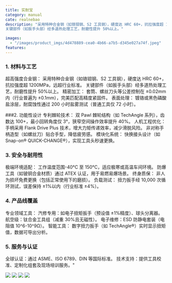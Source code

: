 ```yaml
---
title: 实耐宝
category: manual
cate: realnebao
description: "采用特种合金钢（如铬钼钢、S2 工具钢），硬度达 HRC 60+，抗拉强度超 1200MPa，远超行业标准。
关键部件（如扳手头部）经多道热处理工艺，耐磨性提升 50%以上。"

images:
  - "/images/product_imgs/4d478889-cea0-4b66-a7b5-d345e027a74f.jpeg"
features:
---
```


### 1. 材料与工艺

超高强度合金钢：
采用特种合金钢（如铬钼钢、S2 工具钢），硬度达 HRC 60+，抗拉强度超 1200MPa，远超行业标准。
关键部件（如扳手头部）经多道热处理工艺，耐磨性提升 50%以上。
精密加工：
套筒、螺丝刀头等公差控制在 ±0.02mm 内（行业普遍为 ±0.1mm），完美匹配高精度紧固件。
表面处理：
镀铬或黑色磷酸盐涂层，耐腐蚀性通过 200 小时盐雾测试（普通工具仅 72 小时）。

###2. 功能性设计
专利棘轮技术：
双 Pawl 棘轮结构（如 TechAngle 系列），齿数达 100+，最小回转角度仅 3°，狭窄空间操作效率提升 40%。
人机工程优化：
手柄采用 Flank Drive Plus 技术，增大力矩传递效率，减少滑脱风险。
非对称手柄造型（如螺丝刀）贴合手型，降低疲劳感。
模块化系统：
快换接头设计（如 Snap-on® QUICK-CHANGE®），实现工具头秒速更换。

### 3. 安全与耐用性

极端环境适配：
工作温度范围-40°C 至 150°C，适应极寒或高温车间环境。
防爆工具（如铍铜合金材质）通过 ATEX 认证，用于易燃易爆场景。
终身质保：
非人为损坏免费更换（包括正常使用下的磨损）。
负载测试：
扭力扳手经 10,000 次循环测试，误差保持 ±1%以内（行业标准 ±4%）。

### 4. 产品线覆盖

专业领域工具：
汽修专用：如电子扭矩扳手（预设值 ±1%精度）、球头分离器。
航空级：钛合金工具组（减重 30%且无磁性）。
电子维修：ESD 防静电套装（电阻值 10^6-10^9Ω）。
智能工具：
数字扭力扳手（如 TechAngle®）实时显示扭矩值，数据可导出分析。

### 5. 服务与认证

全球认证：通过 ASME、ISO 6789、DIN 等国际标准。
技术支持：提供工具校准、定制化组套及现场培训服务。"

![](/images/product_imgs/1a262237-3322-4f26-add4-6b6fc7d65582.jpeg)
![](/images/product_imgs/7f5b3a48-ef8f-40f5-822a-69f1d9016b77.jpeg)
![](/images/product_imgs/2cebe6f0-6589-4023-924d-26875c4c9b8b.jpeg)
![](/images/product_imgs/fde84b6a-ef38-45a7-9c29-a271fe8d3693.jpeg)
